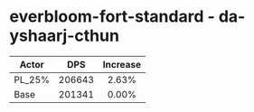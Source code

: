 # everbloom-fort-standard - da-yshaarj-cthun
| Actor | DPS | Increase |
|---|:---:|:---:|
|PL_25%|206643|2.63%|
|Base|201341|0.00%|
